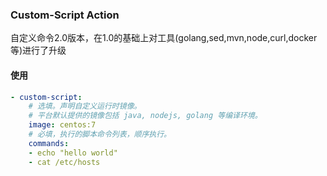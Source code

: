### Custom-Script Action

自定义命令2.0版本，在1.0的基础上对工具(golang,sed,mvn,node,curl,docker等)进行了升级

#### 使用

```yaml
- custom-script:
    # 选填。声明自定义运行时镜像。
    # 平台默认提供的镜像包括 java, nodejs, golang 等编译环境。
    image: centos:7
    # 必填，执行的脚本命令列表，顺序执行。
    commands:
    - echo "hello world"
    - cat /etc/hosts
```
